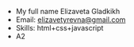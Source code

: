 * My full name Elizaveta Gladkikh
* Email: elizavetyrevna@gmail.com
* Skills: html+css+javascript
* A2